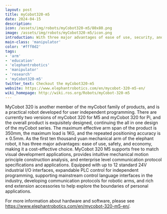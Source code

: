 ```yaml
---
layout: post
title: myCobot320-m5
date: 2024-04-15
description:
icon: /assets/img/robots/myCobot320-m5/80x80.png
image: /assets/img/robots/myCobot320-m5/icon.png
introduction: With three major advantages of ease of use, security, and economy, it is a cost-effective choice
main-class: 'manipulator'
color: '#fff0d2'
tags:
- 'arm'
- 'education'
- 'elephantrobotics'
- 'manipulator'
- 'research'
- 'myCobot320-m5'
twitter_text: Checkout the myCobot320-m5
website: https://www.elephantrobotics.com/en/mycobot-320-m5-en/
wiki_homepage: http://wiki.ros.org/Robots/myCobot-320-m5
---
```


MyCobot 320 is another member of the myCobot family of products, and is a practical robot developed for user independent programming. There are currently two versions of myCobot 320 for M5 and myCobot 320 for Pi, and the overall product is exquisitely designed, continuing the all in one design of the myCobot series. The maximum effective arm span of the product is 350mm, the maximum load is 1KG, and the repeated positioning accuracy is ± 0.5mm. As the first ten thousand yuan mechanical arm of the elephant robot, it has three major advantages: ease of use, safety, and economy, making it a cost-effective choice.
MyCobot 320 M5 supports free to match visual development applications, provides intuitive mechanical motion principle construction analysis, and enterprise level communication protocol specifications and applications.
Equipped with up to 12 standard 24V industrial I/O interfaces, expandable PLC control for independent programming, supporting mainstream control language interfaces in the industry, developing communication protocols for robotic arms, and rich end extension accessories to help explore the boundaries of personal applications.

For more information about hardware and software, please see <https://www.elephantrobotics.com/en/mycobot-320-m5-en/>.